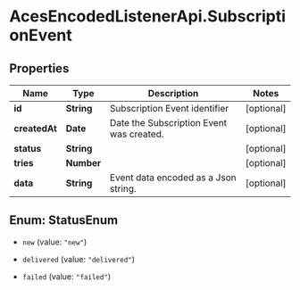 # AcesEncodedListenerApi.SubscriptionEvent

## Properties
Name | Type | Description | Notes
------------ | ------------- | ------------- | -------------
**id** | **String** | Subscription Event identifier | [optional] 
**createdAt** | **Date** | Date the Subscription Event was created. | [optional] 
**status** | **String** |  | [optional] 
**tries** | **Number** |  | [optional] 
**data** | **String** | Event data encoded as a Json string. | [optional] 


<a name="StatusEnum"></a>
## Enum: StatusEnum


* `new` (value: `"new"`)

* `delivered` (value: `"delivered"`)

* `failed` (value: `"failed"`)




